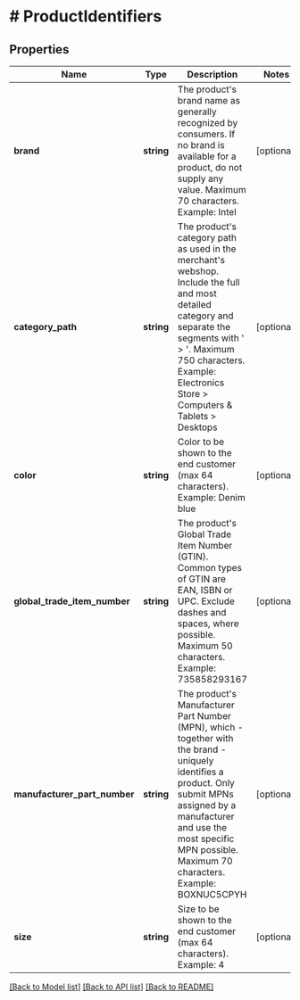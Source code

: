 # # ProductIdentifiers

## Properties

Name | Type | Description | Notes
------------ | ------------- | ------------- | -------------
**brand** | **string** | The product&#39;s brand name as generally recognized by consumers. If no brand is available for a product, do not supply any value. Maximum 70 characters. Example: Intel | [optional]
**category_path** | **string** | The product&#39;s category path as used in the merchant&#39;s webshop. Include the full and most detailed category and separate the segments with &#39; &gt; &#39;. Maximum 750 characters. Example: Electronics Store &gt; Computers &amp; Tablets &gt; Desktops | [optional]
**color** | **string** | Color to be shown to the end customer (max 64 characters). Example: Denim blue | [optional]
**global_trade_item_number** | **string** | The product&#39;s Global Trade Item Number (GTIN). Common types of GTIN are EAN, ISBN or UPC. Exclude dashes and spaces, where possible. Maximum 50 characters. Example: 735858293167 | [optional]
**manufacturer_part_number** | **string** | The product&#39;s Manufacturer Part Number (MPN), which - together with the brand - uniquely identifies a product. Only submit MPNs assigned by a manufacturer and use the most specific MPN possible. Maximum 70 characters. Example: BOXNUC5CPYH | [optional]
**size** | **string** | Size to be shown to the end customer (max 64 characters). Example: 4 | [optional]

[[Back to Model list]](../../README.md#models) [[Back to API list]](../../README.md#endpoints) [[Back to README]](../../README.md)
